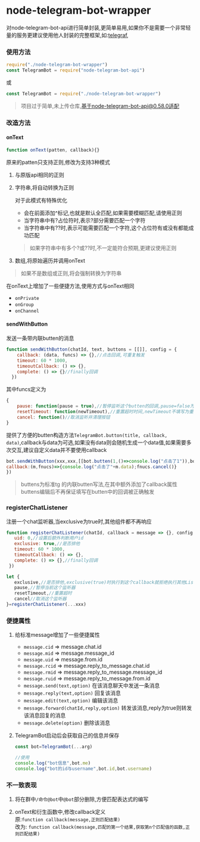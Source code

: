 # node-telegram-bot-wrapper

对node-telegram-bot-api进行简单封装,更简单易用,如果你不是需要一个非常轻量的服务更建议使用他人封装的完整框架,如:[telegraf](https://github.com/telegraf/telegraf),

### 使用方法

```javascript
require("./node-telegram-bot-wrapper")
const TelegramBot = require("node-telegram-bot-api")
```
或

```javascript
const TelegramBot = require("./node-telegram-bot-wrapper")
```

> 项目过于简单,未上传仓库,基于node-telegram-bot-api@0.58.0适配

### 改造方法

#### onText

```javascript
function onText(patten, callback){}
```

原来的patten只支持正则,修改为支持3种模式

1. 与原版api相同的正则

1. 字符串,将自动转换为正则  

    对于此模式有特殊优化

    - 会在前面添加^标记,也就是默认全匹配,如果需要模糊匹配,请使用正则
    - 当字符串中有?占位符时,表示?部分需要匹配一个字符
    - 当字符串中有??时,表示可能需要匹配一个字符,这个占位符有或没有都能成功匹配

    > 如果字符串中有多个?或??时,不一定能符合预期,更建议使用正则

1. 数组,将原始遍历并调用onText

>如果不是数组或正则,将会强制转换为字符串

在onText上增加了一些便捷方法,使用方式与onText相同  

- `onPrivate`
- `onGroup`
- `onChannel`

#### sendWithButton

发送一条带内联butten的消息

```js
function sendWithButton(chatId, text, buttons = [[]], config = {
    callback: (data, funcs) => {},//点击回调,可重复触发
    timeout: 60 * 1000,
    timeoutCallback: () => {},
    complete: () => {}//finally回调
  })
```

其中funcs定义为

```js
{
    pause: function(pause = true),//暂停监听这个butten的回调,pause=false为恢复
    resetTimeout: function(newTimeout),//重置超时时间,newTimeout不填写为重置为原始超时时长
    cancel: function()//取消监听并清理按钮
}
```

提供了方便的butten构造方法`TelegramBot.button(title, callback, data)`,callback与data为可选,如果没有data则会随机生成一个data值,如果需要多次交互,建议自定义data并不要使用callback

```js
bot.sendWithButton(xxx,xxx,[[bot.butten(1,()=>console.log("点击了1")),bot.butten(2),bot.butten(3)],[bot.butten(11)]],{
callback:(m,fnucs)=>{console.log("点击了"+m.data);fnucs.cancel()}
})
```

>buttens为标准tg 的内联butten写法,在其中额外添加了callback属性
>buttens编辑后不再保证填写在butten中的回调被正确触发

### registerChatListener

注册一个chat监听器,当exclusive为true时,其他组件都不再响应

```js
function registerChatListener(chatId, callback = message => {}, config = {
   uid: 0,//设置后额外判断用户id
   exclusive: true,//是否排他
   timeout: 60 * 1000,
   timeoutCallback: () => {},
   complete: () => {},//finally回调
 })

let {
   exclusive,//是否排他,exclusive(true)时执行到这个callback就拒绝执行其他Listerner
   pause,//暂停当前这个监听器
   resetTimeout,//重置超时
   cancel//取消这个监听器
}=registerChatListener(...xxx)
```

### 便捷属性

1. 给标准message增加了一些便捷属性  

    - `message.cid` => message.chat.id  
    - `message.mid` => message.message_id  
    - `message.uid` => message.from.id  
    - `message.rcid` => message.reply_to_message.chat.id  
    - `message.rmid` => message.reply_to_message.message_id  
    - `message.ruid` => message.reply_to_message.from.id  
    - `message.send(text,option)` 在该消息聊天中发送一条消息  
    - `message.reply(text,option)` 回复该消息  
    - `message.edit(text,option)` 编辑该消息  
    - `message.forward(chatId,reply,option)` 转发该消息,reply为true则转发该消息回复的消息  
    - `message.delete(option)` 删除该消息  

1. TelegramBot启动后会获取自己的信息并保存

    ```js
    const bot=TelegramBot(...arg)
    
    //使用
    console.log("bot信息",bot.me)
    console.log("bot的id与username",bot.id,bot.username)
    ```

### 不一致表现

1. 将在群中`/命令@bot`中`@bot`部分删除,方便匹配表达式的编写

1. onText和衍生函数中,修改callback定义  
原:`function callback(message,正则匹配结果)`  
改为: `function callback(message,匹配的第一个结果,获取第n个匹配值的函数,正则匹配结果)`
